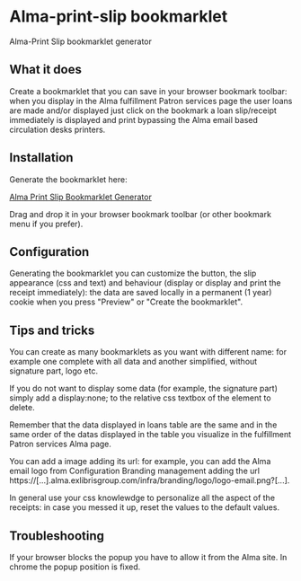 # Alma-print-slip bookmarklet

Alma-Print Slip bookmarklet generator

## What it does

Create a bookmarklet that you can save in your browser bookmark toolbar: when you display in the Alma fulfillment Patron services page the user loans are made and/or displayed just click on the bookmark a loan slip/receipt immediately is displayed and print bypassing the Alma email based circulation desks printers.

## Installation
Generate the bookmarklet here: 

[Alma Print Slip Bookmarklet Generator](https://bediniupi.github.io/Alma-Print-slip-bookmarklet/aps_configure_bookmarklet.html)

Drag and drop it in your browser bookmark toolbar (or other bookmark menu if you prefer).

## Configuration

Generating the bookmarklet you can customize the button, the slip appearance (css and text) and behaviour (display or display and print the receipt immediately): the data are saved locally in a permanent (1 year) cookie when you press "Preview" or "Create the bookmarklet".

## Tips and tricks

You can create as many bookmarklets as you want with different name: for example one complete with all data and another simplified, without signature part, logo etc. 

If you do not want to display some data (for example, the signature part) simply add a display:none; to the relative css textbox of the element to delete.

Remember that the data displayed in loans table are the same and in the same order of the datas displayed in the table you visualize in the fulfillment Patron services Alma page.

You can add a image adding its url: for example, you can add the Alma email logo from Configuration Branding management adding the url https://[...].alma.exlibrisgroup.com/infra/branding/logo/logo-email.png?[...].

In general use your css knowlewdge to personalize all the aspect of the receipts: in case you messed it up, reset the values to the default values.

## Troubleshooting

If your browser blocks the popup you have to allow it from the Alma site.
In chrome the popup position is fixed.



 
